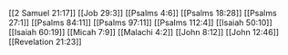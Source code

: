 [[2 Samuel 21:17]]
[[Job 29:3]]
[[Psalms 4:6]]
[[Psalms 18:28]]
[[Psalms 27:1]]
[[Psalms 84:11]]
[[Psalms 97:11]]
[[Psalms 112:4]]
[[Isaiah 50:10]]
[[Isaiah 60:19]]
[[Micah 7:9]]
[[Malachi 4:2]]
[[John 8:12]]
[[John 12:46]]
[[Revelation 21:23]]
